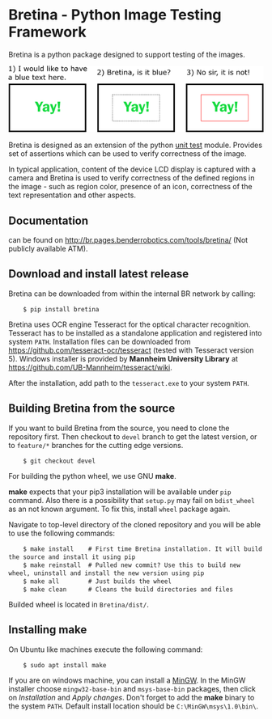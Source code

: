# Bretina - Python Image Testing Framework

Bretina is a python package designed to support testing of the images.

![Intro](docs/_static/fig_intro.png)

Bretina is designed as an extension of the python
[unit test](https://docs.python.org/3/library/unittest.html) module. Provides
set of assertions which can be used to verify correctness of the image.

In typical application, content of the device LCD display is captured with a
camera and Bretina is used to verify correctness of the defined regions in the
image - such as region color, presence of an icon, correctness of the text
representation and other aspects.

## Documentation

can be found on http://br.pages.benderrobotics.com/tools/bretina/ (Not publicly available ATM).

## Download and install latest release

Bretina can be downloaded from within the internal BR network by calling:

```console
    $ pip install bretina
```

Bretina uses OCR engine Tesseract for the optical character recognition.
Tesseract has to be installed as a standalone application and registered into
system `PATH`. Installation files can be downloaded from
https://github.com/tesseract-ocr/tesseract (tested with Tesseract version 5).
Windows installer is provided by **Mannheim University Library** at
https://github.com/UB-Mannheim/tesseract/wiki.

After the installation, add path to the `tesseract.exe` to your system `PATH`.

## Building Bretina from the source

If you want to build Bretina from the source, you need to clone the repository first.
Then checkout to `devel` branch to get the latest version, or to `feature/*` branches for the cutting edge versions.

```console
    $ git checkout devel
```

For building the python wheel, we use GNU **make**.

**make** expects that your pip3 installation will be available under `pip`
command. Also there is a possibility that `setup.py` may fail on `bdist_wheel`
as an not known argument. To fix this, install `wheel` package again.

Navigate to top-level directory of the cloned repository and you will be able to
use the following commands:

```console
    $ make install    # First time Bretina installation. It will build the source and install it using pip
    $ make reinstall  # Pulled new commit? Use this to build new wheel, uninstall and install the new version using pip
    $ make all        # Just builds the wheel
    $ make clean      # Cleans the build directories and files
```

Builded wheel is located in `Bretina/dist/`.

## Installing make

On Ubuntu like machines execute the following command:

```console
    $ sudo apt install make
```

If you are on windows machine, you can install a [MinGW](http://www.mingw.org/). In the MinGW installer choose `mingw32-base-bin` and
`msys-base-bin` packages, then click on *Installation* and *Apply changes*.
Don't forget to add the **make** binary to the system `PATH`. Default install location should be `C:\MinGW\msys\1.0\bin\`.
